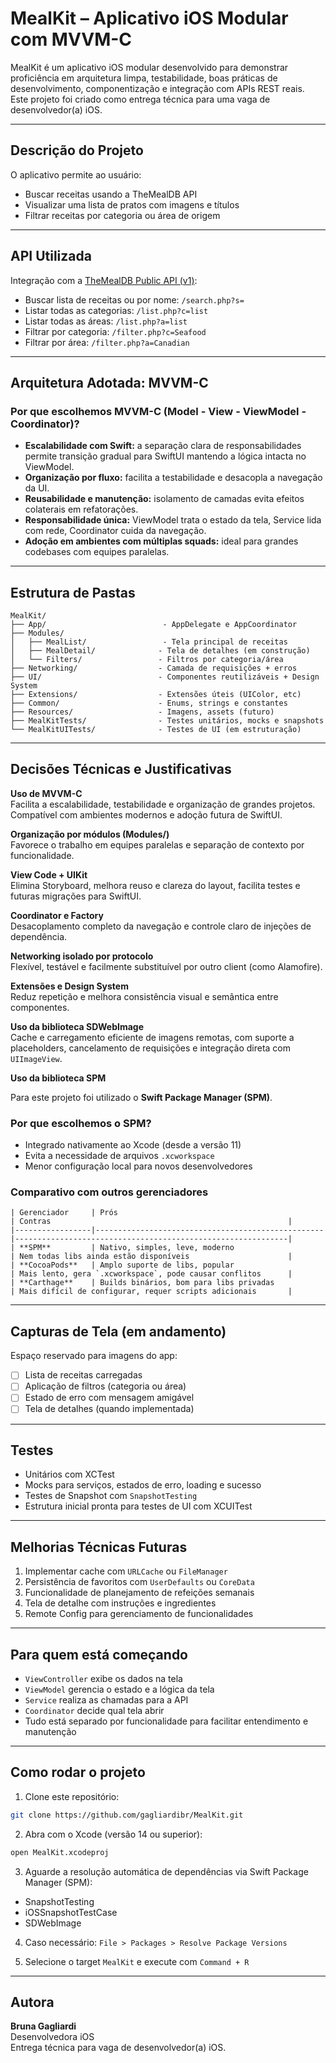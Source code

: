 # MealKit – Aplicativo iOS Modular com MVVM-C

MealKit é um aplicativo iOS modular desenvolvido para demonstrar proficiência em arquitetura limpa, testabilidade, boas práticas de desenvolvimento, componentização e integração com APIs REST reais.  
Este projeto foi criado como entrega técnica para uma vaga de desenvolvedor(a) iOS.

---

## Descrição do Projeto

O aplicativo permite ao usuário:

- Buscar receitas usando a TheMealDB API
- Visualizar uma lista de pratos com imagens e títulos
- Filtrar receitas por categoria ou área de origem

---

## API Utilizada

Integração com a [TheMealDB Public API (v1)](https://www.themealdb.com/api.php):

- Buscar lista de receitas ou por nome: `/search.php?s=`
- Listar todas as categorias: `/list.php?c=list`
- Listar todas as áreas: `/list.php?a=list`
- Filtrar por categoria: `/filter.php?c=Seafood`
- Filtrar por área: `/filter.php?a=Canadian`

---

## Arquitetura Adotada: MVVM-C

### Por que escolhemos MVVM-C (Model - View - ViewModel - Coordinator)?

- **Escalabilidade com Swift:** a separação clara de responsabilidades permite transição gradual para SwiftUI mantendo a lógica intacta no ViewModel.
- **Organização por fluxo:** facilita a testabilidade e desacopla a navegação da UI.
- **Reusabilidade e manutenção:** isolamento de camadas evita efeitos colaterais em refatorações.
- **Responsabilidade única:** ViewModel trata o estado da tela, Service lida com rede, Coordinator cuida da navegação.
- **Adoção em ambientes com múltiplas squads:** ideal para grandes codebases com equipes paralelas.

---

## Estrutura de Pastas

```text
MealKit/
├── App/                          - AppDelegate e AppCoordinator
├── Modules/
│   ├── MealList/                 - Tela principal de receitas
│   ├── MealDetail/              - Tela de detalhes (em construção)
│   └── Filters/                 - Filtros por categoria/área
├── Networking/                  - Camada de requisições + erros
├── UI/                          - Componentes reutilizáveis + Design System
├── Extensions/                  - Extensões úteis (UIColor, etc)
├── Common/                      - Enums, strings e constantes
├── Resources/                   - Imagens, assets (futuro)
├── MealKitTests/                - Testes unitários, mocks e snapshots
└── MealKitUITests/              - Testes de UI (em estruturação)
```

---

## Decisões Técnicas e Justificativas

**Uso de MVVM-C**  
Facilita a escalabilidade, testabilidade e organização de grandes projetos. Compatível com ambientes modernos e adoção futura de SwiftUI.

**Organização por módulos (Modules/)**  
Favorece o trabalho em equipes paralelas e separação de contexto por funcionalidade.

**View Code + UIKit**  
Elimina Storyboard, melhora reuso e clareza do layout, facilita testes e futuras migrações para SwiftUI.

**Coordinator e Factory**  
Desacoplamento completo da navegação e controle claro de injeções de dependência.

**Networking isolado por protocolo**  
Flexível, testável e facilmente substituível por outro client (como Alamofire).

**Extensões e Design System**  
Reduz repetição e melhora consistência visual e semântica entre componentes.

**Uso da biblioteca SDWebImage**  
Cache e carregamento eficiente de imagens remotas, com suporte a placeholders, cancelamento de requisições e integração direta com `UIImageView`.

**Uso da biblioteca SPM** 

Para este projeto foi utilizado o **Swift Package Manager (SPM)**.

### Por que escolhemos o SPM?

- Integrado nativamente ao Xcode (desde a versão 11)
- Evita a necessidade de arquivos `.xcworkspace`
- Menor configuração local para novos desenvolvedores

### Comparativo com outros gerenciadores

```
| Gerenciador     | Prós                                              | Contras                                                     |
|-----------------|---------------------------------------------------|-------------------------------------------------------------|
| **SPM**         | Nativo, simples, leve, moderno                    | Nem todas libs ainda estão disponíveis                      |
| **CocoaPods**   | Amplo suporte de libs, popular                    | Mais lento, gera `.xcworkspace`, pode causar conflitos      |
| **Carthage**    | Builds binários, bom para libs privadas           | Mais difícil de configurar, requer scripts adicionais       |
```

---

## Capturas de Tela (em andamento)

Espaço reservado para imagens do app:

- [ ] Lista de receitas carregadas
- [ ] Aplicação de filtros (categoria ou área)
- [ ] Estado de erro com mensagem amigável
- [ ] Tela de detalhes (quando implementada)

---

## Testes

- Unitários com XCTest
- Mocks para serviços, estados de erro, loading e sucesso
- Testes de Snapshot com `SnapshotTesting`
- Estrutura inicial pronta para testes de UI com XCUITest

---

## Melhorias Técnicas Futuras

1. Implementar cache com `URLCache` ou `FileManager`
2. Persistência de favoritos com `UserDefaults` ou `CoreData`
3. Funcionalidade de planejamento de refeições semanais
4. Tela de detalhe com instruções e ingredientes
5. Remote Config para gerenciamento de funcionalidades

---

## Para quem está começando

- `ViewController` exibe os dados na tela
- `ViewModel` gerencia o estado e a lógica da tela
- `Service` realiza as chamadas para a API
- `Coordinator` decide qual tela abrir
- Tudo está separado por funcionalidade para facilitar entendimento e manutenção

---

## Como rodar o projeto

1. Clone este repositório:

```bash
git clone https://github.com/gagliardibr/MealKit.git
```

2. Abra com o Xcode (versão 14 ou superior):

```bash
open MealKit.xcodeproj
```

3. Aguarde a resolução automática de dependências via Swift Package Manager (SPM):

- SnapshotTesting  
- iOSSnapshotTestCase  
- SDWebImage  

4. Caso necessário: `File > Packages > Resolve Package Versions`

5. Selecione o target `MealKit` e execute com `Command + R`

---

## Autora

**Bruna Gagliardi**  
Desenvolvedora iOS    
Entrega técnica para vaga de desenvolvedor(a) iOS.
